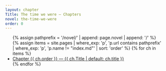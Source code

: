 ```yaml
---
layout: chapter
Title: The time we were — Chapters
novel: the-time-we-were
order: 0
---
```


<ul>
{% assign pathprefix = '/novel/' | append: page.novel | append: '/' %}
{% assign items = site.pages
  | where_exp: 'p', 'p.url contains pathprefix'
  | where_exp: 'p', 'p.name != "index.md"'
  | sort: 'order' %}
{% for ch in items %}
  <li><a href="{{ ch.url | relative_url }}">Chapter {{ ch.order }} — {{ ch.Title | default: ch.title }}</a></li>
{% endfor %}
</ul>
